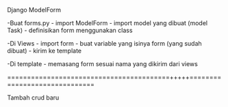 Django ModelForm

-Buat forms.py
    - import ModelForm
    - import model yang dibuat (model Task)
    - definisikan form menggunakan class
    
-Di Views
    - import form
    - buat variable yang isinya form (yang sudah dibuat)
    - kirim ke template

-Di template
    - memasang form sesuai nama yang dikirim dari views

=========================================+++++==============================

Tambah crud baru

